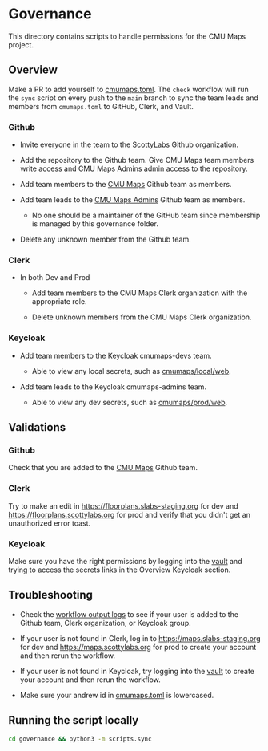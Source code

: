 # Governance

This directory contains scripts to handle permissions for the CMU Maps project.

## Overview

Make a PR to add yourself to [cmumaps.toml](cmumaps.toml). The `check` workflow will run the `sync` script on every push to the `main` branch to sync the team leads and members from `cmumaps.toml` to GitHub, Clerk, and Vault.

### Github

- Invite everyone in the team to the [ScottyLabs](https://github.com/ScottyLabs) Github organization.

- Add the repository to the Github team. Give CMU Maps team members write access and CMU Maps Admins admin access to the repository.
  
- Add team members to the [CMU Maps](https://github.com/orgs/ScottyLabs/teams/cmu-maps) Github team as members.

- Add team leads to the [CMU Maps Admins](https://github.com/orgs/ScottyLabs/teams/cmu-maps-admins) Github team as members.
  - No one should be a maintainer of the GitHub team since membership is managed by this governance folder.

- Delete any unknown member from the Github team.

### Clerk

- In both Dev and Prod
  - Add team members to the CMU Maps Clerk organization with the appropriate role.

  - Delete unknown members from the CMU Maps Clerk organization.

### Keycloak

- Add team members to the Keycloak cmumaps-devs team.
  - Able to view any local secrets, such as [cmumaps/local/web](https://secrets.scottylabs.org/ui/vault/secrets/ScottyLabs/kv/cmumaps%2Flocal%2Fweb/details).

- Add team leads to the Keycloak cmumaps-admins team.
  - Able to view any dev secrets, such as [cmumaps/prod/web](https://secrets.scottylabs.org/ui/vault/secrets/ScottyLabs/kv/cmumaps%2Fprod%2Fweb/details).

## Validations

### Github

Check that you are added to the [CMU Maps](https://github.com/orgs/ScottyLabs/teams/cmu-maps) Github team.

### Clerk

Try to make an edit in <https://floorplans.slabs-staging.org> for dev and <https://floorplans.scottylabs.org> for prod and verify that you didn't get an unauthorized error toast.

### Keycloak

Make sure you have the right permissions by logging into the [vault](https://secrets.scottylabs.org/ui/vault/auth?with=oidc) and trying to access the secrets links in the Overview Keycloak section.

## Troubleshooting

- Check the [workflow output logs](https://github.com/ScottyLabs/cmumaps/actions/workflows/sync.yml) to see if your user is added to the Github team, Clerk organization, or Keycloak group.

- If your user is not found in Clerk, log in to <https://maps.slabs-staging.org> for dev and <https://maps.scottylabs.org> for prod to create your account and then rerun the workflow.

- If your user is not found in Keycloak, try logging into the [vault](https://secrets.scottylabs.org/ui/vault/auth?with=oidc) to create your account and then rerun the workflow.

- Make sure your andrew id in [cmumaps.toml](cmumaps.toml) is lowercased.

## Running the script locally

```zsh
cd governance && python3 -m scripts.sync
```
